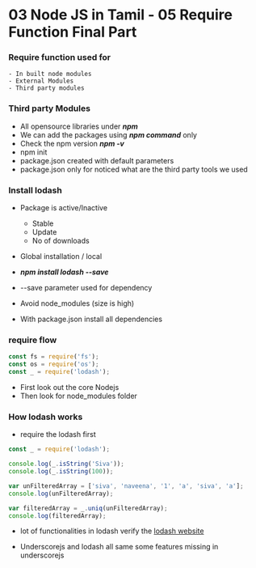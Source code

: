 # 03 Node JS in Tamil - 05 Require Function Final Part

### Require function used for
	- In built node modules
	- External Modules
	- Third party modules

### Third party Modules

- All opensource libraries under ***npm***	
- We can add the packages using ***npm command*** only
- Check the npm version ***npm -v***
- npm init
- package.json created with default parameters
- package.json only for noticed what are the third party tools we used

### Install lodash
- Package is active/Inactive
	- Stable
	- Update
	- No of downloads

- Global installation / local
- ***npm install lodash --save***
- --save parameter used for dependency
- Avoid node_modules (size is high)
-  With package.json install all dependencies

### require flow

```javascript
const fs = require('fs');
const os = require('os');
const _ = require('lodash');
```
- First look out the core Nodejs
- Then look for node_modules folder


### How lodash works
- require the lodash first

```javascript
const _ = require('lodash');

console.log(_.isString('Siva'));
console.log(_.isString(100));

var unFilteredArray = ['siva', 'naveena', '1', 'a', 'siva', 'a'];
console.log(unFilteredArray);

var filteredArray = _.uniq(unFilteredArray);
console.log(filteredArray);
```
- lot of functionalities in lodash verify the [lodash website](https://lodash.com/docs/4.17.4)

- Underscorejs and lodash all same some features missing in underscorejs